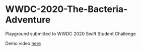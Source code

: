 # WWDC-2020-The-Bacteria-Adventure
Playground submitted to WWDC 2020 Swift Student Challenge

Demo video [here](https://youtu.be/odCptJ5_-_E)
